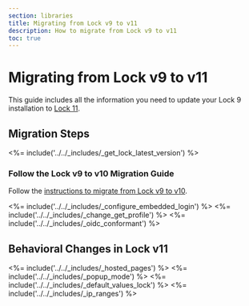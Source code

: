```yaml
---
section: libraries
title: Migrating from Lock v9 to v11
description: How to migrate from Lock v9 to v11
toc: true
---
```

# Migrating from Lock v9 to v11

This guide includes all the information you need to update your Lock 9 installation to [Lock 11](/libraries/lock).

## Migration Steps

<%= include('../../_includes/_get_lock_latest_version') %>

### Follow the Lock v9 to v10 Migration Guide

Follow the [instructions to migrate from Lock v9 to v10](/libraries/lock/v10/migration-guide).

<%= include('../../_includes/_configure_embedded_login') %>
<%= include('../../_includes/_change_get_profile') %>
<%= include('../../_includes/_oidc_conformant') %>

## Behavioral Changes in Lock v11

<%= include('../../_includes/_hosted_pages') %>
<%= include('../../_includes/_popup_mode') %>
<%= include('../../_includes/_default_values_lock') %>
<%= include('../../_includes/_ip_ranges') %>
